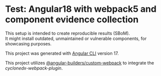 # Test: Angular18 with webpack5 and component evidence collection

This setup is intended to create reproducible results (SBoM).  
It might install outdated, unmaintained or vulnerable components, for showcasing purposes.

This project was generated with [Angular CLI](https://github.com/angular/angular-cli) version 17.

This project utilizes [@angular-builders/custom-webpack](https://www.npmjs.com/package/@angular-builders/custom-webpack)
to integrate the _cyclonedx-webpack-plugin_.
